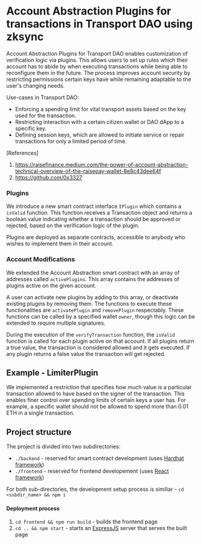 # Account Abstraction Plugins for transactions in Transport DAO using zksync

Account Abstraction Plugins for Transport DAO enables customization of verification logic via plugins. This allows users to set up rules which their account has to abide by when executing transactions while being able to reconfigure them in the future. The process improves account security by restricting permissions certain keys have while remaining adaptable to the user's changing needs.

Use-cases in Transport DAO:

-   Enforcing a spending limit for vital transport assets based on the key used for the transaction.
-   Restricting interaction with a certain citizen wallet or DAO dApp to a specific key.
-   Defining session keys, which are allowed to initiate service or repair transactions for only a limited period of time.

[References]

1. https://raisefinance.medium.com/the-power-of-account-abstraction-technical-overview-of-the-raisepay-wallet-8e8c43dee64f
2. https://github.com/0x3327


### Plugins

We introduce a new smart contract interface `IPlugin` which contains a `isValid` function. This function receives a Transaction object and returns a boolean value indicating whether a transaction should be approved or rejected, based on the verification logic of the plugin.

Plugins are deployed as separate contracts, accessible to anybody who wishes to implement them in their account.

### Account Modifications

We extended the Account Abstraction smart contract with an array of addresses called `activePlugins`. This array contains the addresses of plugins active on the given account.

A user can activate new plugins by adding to this array, or deactivate existing plugins by removing them. The functions to execute these functionalities are `activatePlugin` and `removePlugin` respectably. These functions can be called by a specified wallet `owner`, though this logic can be extended to require multiple signatures.

During the execution of the `verifyTransaction` function, the `isValid` function is called for each plugin active on that account. If all plugins return a true value, the transaction is considered allowed and it gets executed. If any plugin returns a false value the transaction will get rejected.



## Example - LimiterPlugin

We implemented a restriction that specifies how much value is a particular transaction allowed to have based on the signer of the transaction. This enables finer control over spending limits of certain keys a user has. For example, a specific wallet should not be allowed to spend more than 0.01 ETH in a single transaction.



## Project structure

The project is divided into two subdirectories:

-   `./backend` - reserved for smart contract development (uses [Hardhat framework](https://hardhat.org/))
-   `./frontend` - reserved for frontend developement (uses [React framework](https://reactjs.org/))

For both sub-directories, the development setup process is similiar - `cd <subdir_name> && npm i`

#### Deployment process

1. `cd frontend && npm run build` - builds the frontend page
2. `cd .. && npm start` - starts an [ExpressJS](https://expressjs.com/) server that serves the built page




